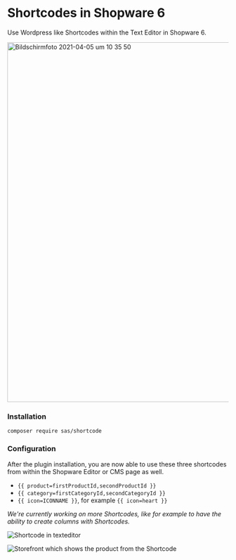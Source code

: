 # Shortcodes in Shopware 6

Use Wordpress like Shortcodes within the Text Editor in Shopware 6.

<a href="k4mbhUD7vQ4" target="_blank"><img width="818" alt="Bildschirmfoto 2021-04-05 um 10 35 50" src="https://user-images.githubusercontent.com/8193345/122733773-2994cb80-d286-11eb-9372-4bdd1116b544.png"></a>

### Installation

`composer require sas/shortcode`

### Configuration

After the plugin installation, you are now able to use these three shortcodes from within the Shopware Editor or CMS page as well.

* `{{ product=firstProductId,secondProductId }}`
* `{{ category=firstCategoryId,secondCategoryId }}`
* `{{ icon=ICONNAME }}`, for example `{{ icon=heart }}`

*We're currently working on more Shortcodes, like for example to have the ability to create columns with Shortcodes.*

![Shortcode in texteditor](https://res.cloudinary.com/dtgdh7noz/image/upload/v1624259577/Bildschirmfoto_2021-06-21_um_10.10.54_nm7kke.png)

![Storefront which shows the product from the Shortcode](https://res.cloudinary.com/dtgdh7noz/image/upload/v1624259577/Bildschirmfoto_2021-06-21_um_10.12.18_pg13ud.png)
